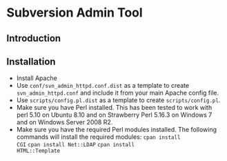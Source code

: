 # Subversion Admin Tool

## Introduction

## Installation
* Install Apache
* Use <code>conf/svn_admin_httpd.conf.dist</code> as a template to create <code>svn_admin_httpd.conf</code> and include it from your main Apache config file.
* Use <code>scripts/config.pl.dist</code> as a template to create <code>scripts/config.pl</code>.
* Make sure you have Perl installed.  This has been tested to work with perl 5.10 on Ubuntu 8.10 and on Strawberry Perl 5.16.3 on Windows 7 and on Windows Server 2008 R2.
* Make sure you have the required Perl modules installed.  The following commands will install the required modules:
  <code>cpan install CGI</code>
  <code>cpan install Net::LDAP</code>
  <code>cpan install HTML::Template</code>

